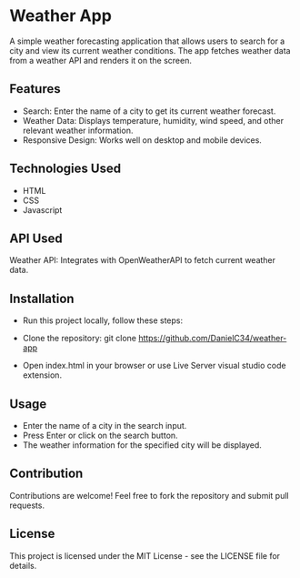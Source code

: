 
# Weather App

A simple weather forecasting application that allows users to search for a city and view its current weather conditions. The app fetches weather data from a weather API and renders it on the screen.




## Features

- Search: Enter the name of a city to get its current weather forecast.
- Weather Data: Displays temperature, humidity, wind speed, and other relevant weather information.
- Responsive Design: Works well on desktop and mobile devices.


## Technologies Used
- HTML
- CSS
- Javascript
## API Used

Weather API: Integrates with OpenWeatherAPI to fetch current weather data.
## Installation
- Run this project locally, follow these steps:

- Clone the repository: git clone https://github.com/DanielC34/weather-app
- Open index.html in your browser or use Live Server visual studio code extension.
## Usage
- Enter the name of a city in the search input.
- Press Enter or click on the search button.
- The weather information for the specified city will be displayed.
## Contribution

Contributions are welcome! Feel free to fork the repository and submit pull requests.
## License

This project is licensed under the MIT License - see the LICENSE file for details.
